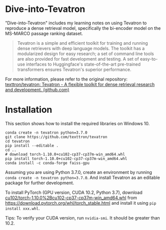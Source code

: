 # Dive-into-Tevatron

"Dive-into-Tevatron" includes my learning notes on using Tevatron to reproduce a dense retrieval model, specifically the bi-encoder model on the MS-MARCO passage ranking dataset.


>
> Tevatron is a simple and efficient toolkit for training and running dense retrievers with deep language models. The toolkit has a modularized design for easy research; a set of command line tools are also provided for fast development and testing. A set of easy-to-use interfaces to Huggingface's state-of-the-art pre-trained transformers ensures Tevatron's superior performance.

For more information, please refer to the original repository: [texttron/tevatron: Tevatron - A flexible toolkit for dense retrieval research and development. (github.com)](https://github.com/texttron/tevatron)

# Installation

This section shows how to install the required libraries on Windows 10.

```
conda create -n tevatron python=3.7.0
git clone https://github.com/texttron/tevatron
cd tevatron
pip install --editable .
cd ..
# download torch-1.10.0+cu102-cp37-cp37m-win_amd64.whl
pip install torch-1.10.0+cu102-cp37-cp37m-win_amd64.whl
conda install -c conda-forge faiss-gpu
```

Assuming you are using Python 3.7.0, create an environment by running `conda create -n tevatron python=3.7.0`. And install Tevatron as an editable package for further development.

To install PyTorch (GPU version, CUDA 10.2, Python 3.7), download [cu102/torch-1.10.0%2Bcu102-cp37-cp37m-win_amd64.whl](https://download.pytorch.org/whl/cu102/torch-1.10.0%2Bcu102-cp37-cp37m-win_amd64.whl) from https://download.pytorch.org/whl/torch_stable.html and install it using `pip install xxx.whl`.

Tips: To verify your CUDA version, run `nvidia-smi`. It should be greater than 10.2.




